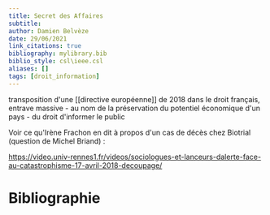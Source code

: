 ```yaml
---
title: Secret des Affaires
subtitle:
author: Damien Belvèze
date: 29/06/2021
link_citations: true
bibliography: mylibrary.bib
biblio_style: csl\ieee.csl
aliases: []
tags: [droit_information]
---
```



transposition d'une [[directive européenne]] de 2018 dans le droit français, entrave massive - au nom de la préservation du potentiel économique d'un pays - du droit d'informer le public

Voir ce qu'Irène Frachon en dit à propos d'un cas de décès chez Biotrial (question de Michel Briand) : 

https://video.univ-rennes1.fr/videos/sociologues-et-lanceurs-dalerte-face-au-catastrophisme-17-avril-2018-decoupage/


# Bibliographie
